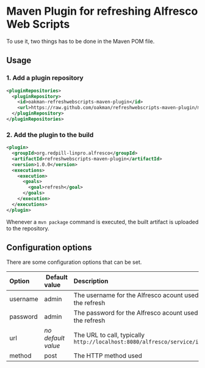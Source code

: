 # Maven Plugin for refreshing Alfresco Web Scripts

To use it, two things has to be done in the Maven POM file.

## Usage

### 1. Add a plugin repository

```xml
<pluginRepositories>
  <pluginRepository>
    <id>oakman-refreshwebscripts-maven-plugin</id>
    <url>https://raw.github.com/oakman/refreshwebscripts-maven-plugin/mvn-repo</url>
  </pluginRepository>
</pluginRepositories>
```

### 2. Add the plugin to the build

```xml
<plugin>
  <groupId>org.redpill-linpro.alfresco</groupId>
  <artifactId>refreshwebscripts-maven-plugin</artifactId>
  <version>1.0.0</version>
  <executions>
    <execution>
      <goals>
        <goal>refresh</goal>
      </goals>
    </execution>
  </executions>
</plugin>
```

Whenever a `mvn package` command is executed, the built artifact is uploaded to the repository. 

## Configuration options

There are some configuration options that can be set.

| Option      | Default value      | Description
|:----------- |:------------------ |:-----------
| username    | admin              | The username for the Alfresco acount used for the refresh
| password    | admin              | The password for the Alfresco acount used for the refresh
| url         | *no default value* | The URL to call, typically ```http://localhost:8080/alfresco/service/index```
| method      | post               | The HTTP method used
